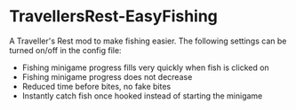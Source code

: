 # TravellersRest-EasyFishing
A Traveller's Rest mod to make fishing easier.  The following settings can be turned on/off in the config file:

* Fishing minigame progress fills very quickly when fish is clicked on
* Fishing minigame progress does not decrease
* Reduced time before bites, no fake bites
* Instantly catch fish once hooked instead of starting the minigame

  
